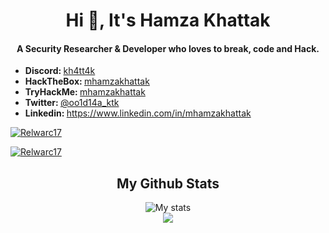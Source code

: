 <h1 align="center">Hi 👋, It's Hamza Khattak</h1>
<h4 align="center">A Security Researcher & Developer who loves to break, code and Hack.</h4>

<ul>
  <li><b>Discord: </b> <a href="#" target="_blank">kh4tt4k</a></li>
    <li><b>HackTheBox: </b> <a href="https://app.hackthebox.com/profile/915532">mhamzakhattak</a></li>
  <li><b>TryHackMe: </b> <a href="https://tryhackme.com/p/mhamzakhattak">mhamzakhattak</a></li>
  <li><b>Twitter: </b> <a href="https://twitter.com/oo1d14a_ktk" target="_blank">@oo1d14a_ktk</a></li>
  <li><b>Linkedin: </b> <a href="https://www.linkedin.com/in/mhamzakhattak" target="_blank">https://www.linkedin.com/in/mhamzakhattak</a></li>
</ul>

[ ![Relwarc17](https://www.hackthebox.eu/badge/image/915532)](https://app.hackthebox.com/profile/915532)

[ ![Relwarc17](https://tryhackme.com/badge/787457)](https://tryhackme.com/badge/787457)

<h2 align="center">My Github Stats</h2> 

<p align="center">
<img src="https://github-readme-stats.vercel.app/api?username=mhamzakhattak&show_icons=true&theme=tokyonight&count_private=true&include_all_commits=true" alt="My stats">
  <br>
  <img src = "https://github-readme-stats.vercel.app/api/top-langs/?username=mhamzakhattak&hide=css,java,html&theme=tokyonight">

</p>
